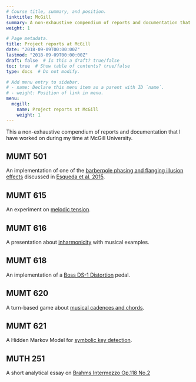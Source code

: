 ```yaml
---
# Course title, summary, and position.
linktitle: McGill
summary: A non-exhaustive compendium of reports and documentation that I have worked on during my time at McGill.
weight: 1

# Page metadata.
title: Project reports at McGill
date: "2018-09-09T00:00:00Z"
lastmod: "2018-09-09T00:00:00Z"
draft: false  # Is this a draft? true/false
toc: true  # Show table of contents? true/false
type: docs  # Do not modify.

# Add menu entry to sidebar.
# - name: Declare this menu item as a parent with ID `name`.
# - weight: Position of link in menu.
menu:
  mcgill:
    name: Project reports at McGill
    weight: 1
---
```


This a non-exhaustive compendium of reports and documentation that I have worked on during my time at McGill University.

## MUMT 501

An implementation of one of the [barberpole phasing and flanging illusion effects](mumt501) discussed in [Esqueda et al. 2015](https://research.aalto.fi/en/publications/barberpole-phasing-and-flanging-illusions).

## MUMT 615

An experiment on [melodic tension](mumt615).

## MUMT 616

A presentation about [inharmonicity](mumt616) with musical examples.

## MUMT 618

An implementation of a [Boss DS-1 Distortion](mumt618) pedal.

## MUMT 620

A turn-based game about [musical cadences and chords](mumt620).

## MUMT 621

A Hidden Markov Model for [symbolic key detection](mumt621).

<!-- ## COMP 521

## COMP 551 -->

## MUTH 251

A short analytical essay on [Brahms Intermezzo Op.118 No.2](muth251)